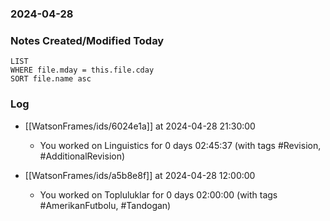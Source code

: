 ### 2024-04-28

### Notes Created/Modified Today
```dataview
LIST 
WHERE file.mday = this.file.cday
SORT file.name asc
```
### Log

- [[WatsonFrames/ids/6024e1a]] at 2024-04-28 21:30:00
  - You worked on Linguistics for 0 days 02:45:37 (with tags #Revision, #AdditionalRevision) 

- [[WatsonFrames/ids/a5b8e8f]] at 2024-04-28 12:00:00
  - You worked on Topluluklar for 0 days 02:00:00 (with tags #AmerikanFutbolu, #Tandogan) 
